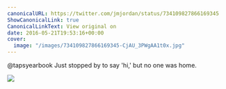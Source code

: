 ```yaml
---
canonicalURL: https://twitter.com/jmjordan/status/734109827866169345
ShowCanonicalLink: true
CanonicalLinkText: View original on
date: 2016-05-21T19:53:16+00:00
cover:
  image: "/images/734109827866169345-CjAU_3PWgAA1t0x.jpg"
---
```

@tapsyearbook Just stopped by to say 'hi,' but no one was home.

![](/images/734109827866169345-CjAU_3PWgAA1t0x.jpg)